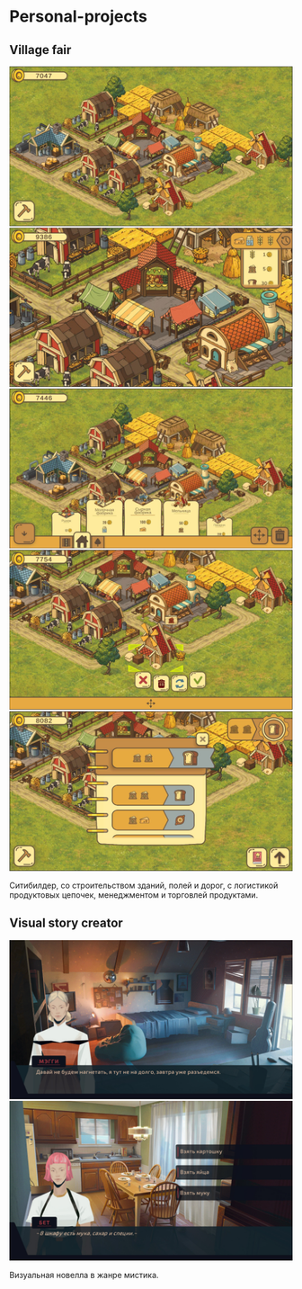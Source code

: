 # Personal-projects

## Village fair
 <p align="center">
  <img src="https://github.com/Dmitry-Sm/personal-projects/raw/main/Images/Village-fair/Screen-1.JPG" alt="Preview"/>
  <img src="https://github.com/Dmitry-Sm/personal-projects/raw/main/Images/Village-fair/Screen-2.JPG" alt="Preview"/>
  <img src="https://github.com/Dmitry-Sm/personal-projects/raw/main/Images/Village-fair/Screen-3.JPG" alt="Preview"/>
  <img src="https://github.com/Dmitry-Sm/personal-projects/raw/main/Images/Village-fair/Screen-4.JPG" alt="Preview"/>
  <img src="https://github.com/Dmitry-Sm/personal-projects/raw/main/Images/Village-fair/Screen-5.JPG" alt="Preview"/>  
</p>

Ситибилдер, со строительством зданий, полей и дорог, с логистикой продуктовых цепочек, менеджментом и торговлей продуктами.


## Visual story creator
 <p align="center">
  <img src="https://github.com/Dmitry-Sm/personal-projects/raw/main/Images/Visual-story-creator/Screen-1.jpg" alt="Preview"/>
  <img src="https://github.com/Dmitry-Sm/personal-projects/raw/main/Images/Visual-story-creator/Screen-2.jpg" alt="Preview"/>
</p>

Визуальная новелла в жанре мистика.